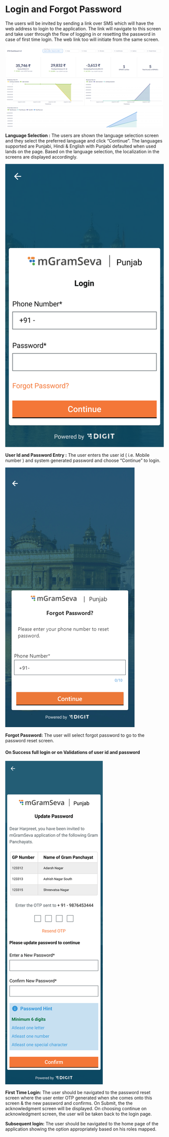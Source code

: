 # Login and Forgot Password

The users will be invited by sending a link over SMS which will have the web address to login to the application. The link will navigate to this screen and take user through the flow of logging in or resetting the password in case of first time login. The web link too will initiate from the same screen.

![](../../../.gitbook/assets/image%20%284%29.png)

**Language Selection :** The users are shown the language selection screen and they select the preferred language and click “Continue”. The languages supported are Punjabi, Hindi & English with Punjabi defaulted when used lands on the page. Based on the language selection, the localization in the screens are displayed accordingly. 

![](../../../.gitbook/assets/image%20%281%29.png)

**User Id and Password Entry :** The user enters the user id \( i.e. Mobile number \) and system generated password and choose “Continue” to login.

![](../../../.gitbook/assets/image%20%282%29.png)

**Forgot Password:** The user will select forgot password to go to the password reset screen.

#### **On Success full login or on Validations of user id and password**

![](../../../.gitbook/assets/image%20%2838%29.png)

**First Time Login:** The user should be navigated to the password reset screen where the user enter OTP generated when she comes onto this screen & the new password and confirms. On Submit, the the acknowledgment screen will be displayed. On choosing continue on acknowledgment screen, the user will be taken back to the login page.

**Subsequent login:** The user should be navigated to the home page of the application showing the option appropriately based on his roles mapped.

